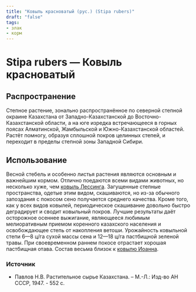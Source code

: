 ```yaml
---
title: "Ковыль красноватый (рус.) (Stipa rubers)"
draft: "false"
tags:
- злак
- корм
--- 
```

# Stipa rubers  — Ковыль красноватый 
## Распространение
Степное растение, зонально распространённое по северной степной окраине Казахстана от Западно-Казахстанской до Восточно-Казахстанской области, а на юге изредка встречающееся в горных поясах Алматинской, Жамбыльской и Южно-Казахстанской областей. Растёт помногу, образуя сплошной покров целинных степей, и переходит в пределы степной зоны Западной Сибири. 
## Использование
Весной стебель и особенно листья растения являются основным и важнейшим кормом. Отлично поедаются всеми видами животных, но несколько хуже, чем [ковыль Лессинга](https://kazflora.online/ковыль-лессинга/). Загущенные степные пространства, одетые этим видом, скашиваются, но из-за обычного запоздания с покосом сено получается среднего качества. Кроме того, как у всех видов ковылей, периодическое скашивание довольно быстро деградирует и сводит ковыльный покров. Лучшие результаты даёт осторожное осеннее выжигание, являющееся любимым мелиоративным приемом коренного казахского населения и освобождающее степь от накопления ветоши. 
Урожайность ковыльной степи 6—8 ц/га сухой массы сена и 12—18 ц/га пастбищной зеленой травы. При своевременном раннем покосе отрастает хорошая пастбищная отава. Состав весьма близок к [ковылю Иоанна](https://kazflora.online/ковыль-иоанна/). 
### Источник
* Павлов Н.В. Растительное сырье Казахстана. – М.-Л.: Изд-во АН СССР, 1947. - 552 с.
